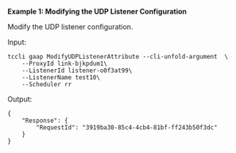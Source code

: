 **Example 1: Modifying the UDP Listener Configuration**

Modify the UDP listener configuration.

Input: 

```
tccli gaap ModifyUDPListenerAttribute --cli-unfold-argument  \
    --ProxyId link-bjkpdum1\
    --ListenerId listener-o0f3at99\
    --ListenerName test10\
    --Scheduler rr
```

Output: 
```
{
    "Response": {
        "RequestId": "3919ba30-85c4-4cb4-81bf-ff243b50f3dc"
    }
}
```

